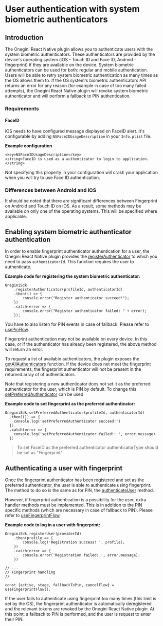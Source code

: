 # User authentication with system biometric authenticators

## Introduction

The Onegini React Native plugin allows you to authenticate users with the system biometric authenticators. These authenticators are provided by the device's operating system (iOS - Touch ID and Face ID, Android - fingerprint) if they are available on the device. System biometric authenticators can be used for both: regular and mobile authentication. Users will be able to retry system biometric authentication as many times as the OS allows them to. If the OS system's biometric authenticators API returns an error for any reason (for example in case of too many failed attempts), the Onegini React Native plugin will revoke system biometric authenticator and will perform a fallback to PIN authentication.

### Requirements

#### FaceID

iOS needs to have configured message displayed on FaceID alert. It's configurable by adding `NSFaceIDUsageDescription` in your `Info.plist` file.

**Example configuration**

    <key>NSFaceIDUsageDescription</key>
    <string>FaceID is used as a authenticator to login to application.</string>

Not specifying this property in your configuration will crash your application when you will try to use Face ID authentication.

### Differences between Android and iOS

It should be noted that there are significant differences between Fingerprint on Android and Touch ID on iOS. As a result, some methods may be available on only one of the operating systems. This will be specified where applicable.

## Enabling system biometric authenticator authentication

In order to enable fingerprint authenticator authentication for a user, the Onegini React Native plugin provides the [registerAuthenticator](../reference-guides/registerAuthenticator.md) to which you need to pass `authenticatorId`. This function requires the user to authenticate.

**Example code for registering the system biometric authenticator:**
```
OneginiSdk
    .registerAuthenticator(profileId, authenticatorId)
    .then(() => {
        console.error("Register authenticator succeed!");
    })
    .catch(error => {
        console.error("Register authenticator failed: " + error);
    });
```

You have to also listen for PIN events in case of fallback. Please refer to [usePinFlow](../reference-guides/usePinFlow.md).

Fingerprint authentication may not be available on every device. In this case, or if the authenticator has already been registered, the above method will return an error.

To request a list of available authenticators, the plugin exposes the [getAllAuthenticators](../reference-topic/getAllAuthenticators.md) function. If the device does not meet the fingerprint requirements, the fingerprint authenticator will not be present in the returned array of of authenticators.

Note that registering a new authenticator does not set it as the preferred authenticator for the user, which is PIN by default. To change this [setPreferredAuthenticator](../reference-topis/setPreferredAuthenticator.md) can be used.

**Example code to set fingerprint as the preferred authenticator:**
```
OneginiSdk.setPreferredAuthenticator(profileId, authenticatorId)
  .then(()) => {
    console.log('setPreferredAuthenticator succeed!')
  })
  .catch(error => {
    console.log('setPreferredAuthenticator failed!: ', error.message)
  })
```
> To set FaceID as the preferred authenticator authenticatorType should be set as "Fingerprint"


## Authenticating a user with fingerprint

Once the fingerprint authenticator has been registered and set as the preferred authenticator, the user is able to authenticate using fingerprint. The method to do so is the same as for PIN, the [authenticateUser](../reference-guides/authenticateUser.md) method.


However, if fingerprint authentication is a possibility for the user, extra handler methods must be implemented. This is in addition to the PIN specific methods (which are necessary in case of fallback to PIN). Please refer to [useFingerprintFlow](../reference-guides/useFingerprintFlow.md)

**Example code to log in a user with fingerprint:**

```
OneginiSdk.registerUser(providerId)
    .then(profile => {
        console.log('Registration success! ', profile);
    })
    .catch(error => {
        console.error('Registration failed: ', error.message);
    })
    
// ...
// Fingerprint handling
// 

const {active, stage, fallbackToPin, cancelFlow} = useFingerprintFlow();
```


If the user fails to authenticate using fingerprint too many times (this limit is set by the OS), the fingerprint authenticator is automatically deregistered and the relevant tokens are revoked by the Onegini React Native plugin. At this point, a fallback to PIN is performed, and the user is request to enter their PIN.
